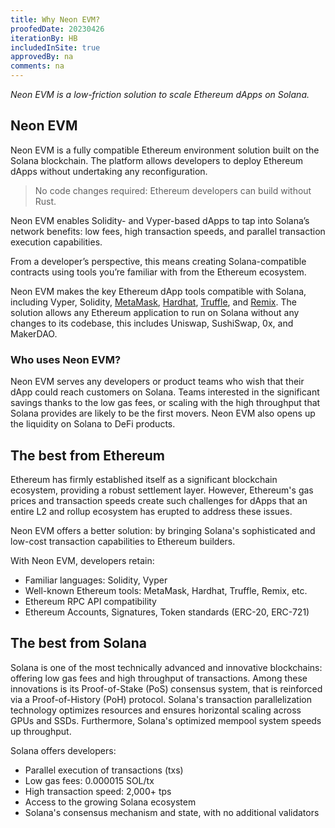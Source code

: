```yaml
---
title: Why Neon EVM?
proofedDate: 20230426
iterationBy: HB
includedInSite: true
approvedBy: na
comments: na
---
```


*Neon EVM is a low-friction solution to scale Ethereum dApps on Solana.*

## Neon EVM

Neon EVM is a fully compatible Ethereum environment solution built on the Solana blockchain. The platform allows developers to deploy Ethereum dApps without undertaking any reconfiguration. 

> No code changes required: Ethereum developers can build without Rust.

Neon EVM enables Solidity- and Vyper-based dApps to tap into Solana’s network benefits: low fees, high transaction speeds, and parallel transaction execution capabilities.

From a developer’s perspective, this means creating Solana-compatible contracts using tools you’re familiar with from the Ethereum ecosystem. 

Neon EVM makes the key Ethereum dApp tools compatible with Solana, including Vyper, Solidity, [MetaMask](/docs/wallet/metamask_setup), [Hardhat](/docs/developing/deploy_facilities/using_hardhat), [Truffle](/docs/developing/deploy_facilities/using_truffle), and [Remix](/docs/developing/deploy_facilities/using_remix). The solution allows any Ethereum application to run on Solana without any changes to its codebase, this includes Uniswap, SushiSwap, 0x, and MakerDAO. 


### Who uses Neon EVM?

Neon EVM serves any developers or product teams who wish that their dApp could reach customers on Solana. Teams interested in the significant savings thanks to the low gas fees, or scaling with the high throughput that Solana provides are likely to be the first movers. Neon EVM also opens up the liquidity on Solana to DeFi products.

## The best from Ethereum

Ethereum has firmly established itself as a significant blockchain ecosystem, providing a robust settlement layer. However, Ethereum's gas prices and transaction speeds create such challenges for dApps that an entire L2 and rollup ecosystem has erupted to address these issues.

Neon EVM offers a better solution: by bringing Solana's sophisticated and low-cost transaction capabilities to Ethereum builders.

With Neon EVM, developers retain:

* Familiar languages: Solidity, Vyper
* Well-known Ethereum tools: MetaMask, Hardhat, Truffle, Remix, etc.
* Ethereum RPC API compatibility
* Ethereum Accounts, Signatures, Token standards (ERC-20, ERC-721)


## The best from Solana

Solana is one of the most technically advanced and innovative blockchains: offering low gas fees and high throughput of transactions. Among these innovations is its Proof-of-Stake (PoS) consensus system, that is reinforced via a Proof-of-History (PoH) protocol. Solana's transaction parallelization technology optimizes resources and ensures horizontal scaling across GPUs and SSDs. Furthermore, Solana's optimized mempool system speeds up throughput.

Solana offers developers:

* Parallel execution of transactions (txs)
* Low gas fees: 0.000015 SOL/tx
* High transaction speed: 2,000+ tps
* Access to the growing Solana ecosystem
* Solana's consensus mechanism and state, with no additional validators
